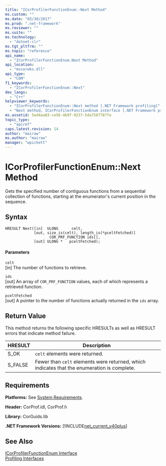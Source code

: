 ```yaml
---
title: "ICorProfilerFunctionEnum::Next Method"
ms.custom: ""
ms.date: "03/30/2017"
ms.prod: ".net-framework"
ms.reviewer: ""
ms.suite: ""
ms.technology: 
  - "dotnet-clr"
ms.tgt_pltfrm: ""
ms.topic: "reference"
api_name: 
  - "ICorProfilerFunctionEnum.Next Method"
api_location: 
  - "mscorwks.dll"
api_type: 
  - "COM"
f1_keywords: 
  - "ICorProfilerFunctionEnum::Next"
dev_langs: 
  - "C++"
helpviewer_keywords: 
  - "ICorProfilerFunctionEnum::Next method [.NET Framework profiling]"
  - "Next method, ICorProfilerFunctionEnum interface [.NET Framework profiling]"
ms.assetid: 5ed4aa83-ce56-4b9f-9237-5da7587787fe
topic_type: 
  - "apiref"
caps.latest.revision: 14
author: "mairaw"
ms.author: "mairaw"
manager: "wpickett"
---
```

# ICorProfilerFunctionEnum::Next Method
Gets the specified number of contiguous functions from a sequential collection of functions, starting at the enumerator's current position in the sequence.  
  
## Syntax  
  
```  
HRESULT Next([in]  ULONG      celt,  
             [out, size_is(celt), length_is(*pceltFetched)]  
                    COR_PRF_FUNCTION ids[],  
             [out] ULONG *   pceltFetched);  
```  
  
#### Parameters  
 `celt`  
 [in] The number of functions to retrieve.  
  
 `ids`  
 [out] An array of `COR_PRF_FUNCTION` values, each of which represents a retrieved function.  
  
 `pceltFetched`  
 [out] A pointer to the number of functions actually returned in the `ids` array.  
  
## Return Value  
 This method returns the following specific HRESULTs as well as HRESULT errors that indicate method failure.  
  
|HRESULT|Description|  
|-------------|-----------------|  
|S_OK|`celt` elements were returned.|  
|S_FALSE|Fewer than `celt` elements were returned, which indicates that the enumeration is complete.|  
  
## Requirements  
 **Platforms:** See [System Requirements](../../../../docs/framework/get-started/system-requirements.md).  
  
 **Header:** CorProf.idl, CorProf.h  
  
 **Library:** CorGuids.lib  
  
 **.NET Framework Versions:** [!INCLUDE[net_current_v40plus](../../../../includes/net-current-v40plus-md.md)]  
  
## See Also  
 [ICorProfilerFunctionEnum Interface](../../../../docs/framework/unmanaged-api/profiling/icorprofilerfunctionenum-interface.md)   
 [Profiling Interfaces](../../../../docs/framework/unmanaged-api/profiling/profiling-interfaces.md)
